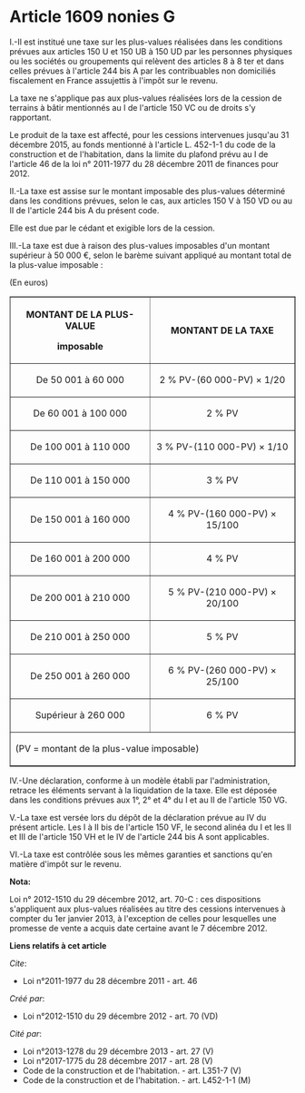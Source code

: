 # Article 1609 nonies G

I.-Il est institué une taxe sur les plus-values réalisées dans les conditions prévues aux articles 150 U et 150 UB à 150 UD
par les personnes physiques ou les sociétés ou groupements qui relèvent des articles 8 à 8 ter et dans celles prévues à
l'article 244 bis A par les contribuables non domiciliés fiscalement en France assujettis à l'impôt sur le revenu. 

La taxe ne s'applique pas aux plus-values réalisées lors de la cession de terrains à bâtir mentionnés au I de l'article 150
VC ou de droits s'y rapportant. 

Le produit de la taxe est affecté, pour les cessions intervenues jusqu'au 31 décembre 2015, au fonds mentionné à l'article L.
452-1-1 du code de la construction et de l'habitation, dans la limite du plafond prévu au I de l'article 46 de la loi n°
2011-1977 du 28 décembre 2011 de finances pour 2012. 

II.-La taxe est assise sur le montant imposable des plus-values déterminé dans les conditions prévues, selon le cas, aux
articles 150 V à 150 VD ou au II de l'article 244 bis A du présent code. 

Elle est due par le cédant et exigible lors de la cession. 

III.-La taxe est due à raison des plus-values imposables d'un montant supérieur à 50 000 €, selon le barème suivant appliqué
au montant total de la plus-value imposable : 

(En euros) 

<table border="1">
  <tbody>
    <tr>
      <th>

MONTANT DE LA PLUS-VALUE 

imposable 

</th>
      <th>

MONTANT DE LA TAXE 

</th>
    </tr>
    <tr>
      <td align="center">

De 50 001 à 60 000 

</td>
      <td align="center">

2 % PV-(60 000-PV) × 1/20 

</td>
    </tr>
    <tr>
      <td align="center">

De 60 001 à 100 000 

</td>
      <td align="center">

2 % PV 

</td>
    </tr>
    <tr>
      <td align="center">

De 100 001 à 110 000 

</td>
      <td align="center">

3 % PV-(110 000-PV) × 1/10 

</td>
    </tr>
    <tr>
      <td align="center">

De 110 001 à 150 000 

</td>
      <td align="center">

3 % PV 

</td>
    </tr>
    <tr>
      <td align="center">

De 150 001 à 160 000 

</td>
      <td align="center">

4 % PV-(160 000-PV) × 15/100 

</td>
    </tr>
    <tr>
      <td align="center">

De 160 001 à 200 000 

</td>
      <td align="center">

4 % PV 

</td>
    </tr>
    <tr>
      <td align="center">

De 200 001 à 210 000 

</td>
      <td align="center">

5 % PV-(210 000-PV) × 20/100 

</td>
    </tr>
    <tr>
      <td align="center">

De 210 001 à 250 000 

</td>
      <td align="center">

5 % PV 

</td>
    </tr>
    <tr>
      <td align="center">

De 250 001 à 260 000 

</td>
      <td align="center">

6 % PV-(260 000-PV) × 25/100 

</td>
    </tr>
    <tr>
      <td align="center">

Supérieur à 260 000 

</td>
      <td align="center">

6 % PV 

</td>
    </tr>
    <tr>
      <td colspan="2">

(PV = montant de la plus-value imposable) 

</td>
    </tr>
  </tbody>
</table>

IV.-Une déclaration, conforme à un modèle établi par l'administration, retrace les éléments servant à la liquidation de la
taxe. Elle est déposée dans les conditions prévues aux 1°, 2° et 4° du I et au II de l'article 150 VG. 

V.-La taxe est versée lors du dépôt de la déclaration prévue au IV du présent article. Les I à II bis de l'article 150 VF, le
second alinéa du I et les II et III de l'article 150 VH et le IV de l'article 244 bis A sont applicables. 

VI.-La taxe est contrôlée sous les mêmes garanties et sanctions qu'en matière d'impôt sur le revenu.

**Nota:**

Loi n° 2012-1510 du 29 décembre 2012, art. 70-C : ces dispositions s'appliquent aux plus-values réalisées au titre des
cessions intervenues à compter du 1er janvier 2013, à l'exception de celles pour lesquelles une promesse de vente a acquis
date certaine avant le 7 décembre 2012.

**Liens relatifs à cet article**

_Cite_:

  - Loi n°2011-1977 du 28 décembre 2011 - art. 46

_Créé par_:

  - Loi n°2012-1510 du 29 décembre 2012 - art. 70 (VD)

_Cité par_:

  - Loi n°2013-1278 du 29 décembre 2013 - art. 27 (V)
  - Loi n°2017-1775 du 28 décembre 2017 - art. 28 (V)
  - Code de la construction et de l'habitation. - art. L351-7 (V)
  - Code de la construction et de l'habitation. - art. L452-1-1 (M)
